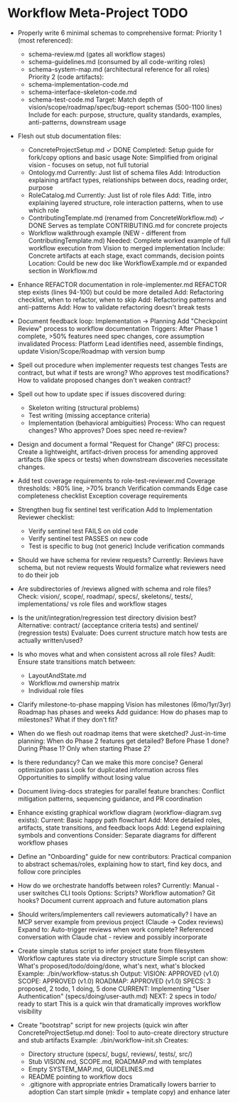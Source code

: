# Workflow Meta-Project TODO

* Properly write 6 minimal schemas to comprehensive format:
  Priority 1 (most referenced):
  - schema-review.md (gates all workflow stages)
  - schema-guidelines.md (consumed by all code-writing roles)
  - schema-system-map.md (architectural reference for all roles)
  Priority 2 (code artifacts):
  - schema-implementation-code.md
  - schema-interface-skeleton-code.md
  - schema-test-code.md
  Target: Match depth of vision/scope/roadmap/spec/bug-report schemas (500-1100 lines)
  Include for each: purpose, structure, quality standards, examples, anti-patterns, downstream usage

* Flesh out stub documentation files:
  - ConcreteProjectSetup.md ✓ DONE
    Completed: Setup guide for fork/copy options and basic usage
    Note: Simplified from original vision - focuses on setup, not full tutorial
  - Ontology.md
    Currently: Just list of schema files
    Add: Introduction explaining artifact types, relationships between docs, reading order, purpose
  - RoleCatalog.md
    Currently: Just list of role files
    Add: Title, intro explaining layered structure, role interaction patterns, when to use which role
  - ContributingTemplate.md (renamed from ConcreteWorkflow.md) ✓ DONE
    Serves as template CONTRIBUTING.md for concrete projects
  - Workflow walkthrough example (NEW - different from ContributingTemplate.md)
    Needed: Complete worked example of full workflow execution from Vision to merged implementation
    Include: Concrete artifacts at each stage, exact commands, decision points
    Location: Could be new doc like WorkflowExample.md or expanded section in Workflow.md

* Enhance REFACTOR documentation in role-implementer.md
  REFACTOR step exists (lines 94-100) but could be more detailed
  Add: Refactoring checklist, when to refactor, when to skip
  Add: Refactoring patterns and anti-patterns
  Add: How to validate refactoring doesn't break tests

* Document feedback loop: Implementation → Planning
  Add "Checkpoint Review" process to workflow documentation
  Triggers: After Phase 1 complete, >50% features need spec changes, core assumption invalidated
  Process: Platform Lead identifies need, assemble findings, update Vision/Scope/Roadmap with version bump

* Spell out procedure when implementer requests test changes
  Tests are contract, but what if tests are wrong?
  Who approves test modifications?
  How to validate proposed changes don't weaken contract?

* Spell out how to update spec if issues discovered during:
  - Skeleton writing (structural problems)
  - Test writing (missing acceptance criteria)
  - Implementation (behavioral ambiguities)
  Process: Who can request changes? Who approves? Does spec need re-review?

* Design and document a formal "Request for Change" (RFC) process:
  Create a lightweight, artifact-driven process for amending approved
  artifacts (like specs or tests) when downstream discoveries necessitate changes.

* Add test coverage requirements to role-test-reviewer.md
  Coverage thresholds: >80% line, >70% branch
  Verification commands
  Edge case completeness checklist
  Exception coverage requirements

* Strengthen bug fix sentinel test verification
  Add to Implementation Reviewer checklist:
  - Verify sentinel test FAILS on old code
  - Verify sentinel test PASSES on new code
  - Test is specific to bug (not generic)
  Include verification commands

* Should we have schema for review requests?
  Currently: Reviews have schema, but not review requests
  Would formalize what reviewers need to do their job

* Are subdirectories of /reviews aligned with schema and role files?
  Check: vision/, scope/, roadmap/, specs/, skeletons/, tests/, implementations/
  vs role files and workflow stages

* Is the unit/integration/regression test directory division best?
  Alternative: contract/ (acceptance criteria tests) and sentinel/ (regression tests)
  Evaluate: Does current structure match how tests are actually written/used?

* Is who moves what and when consistent across all role files?
  Audit: Ensure state transitions match between:
  - LayoutAndState.md
  - Workflow.md ownership matrix
  - Individual role files

* Clarify milestone-to-phase mapping
  Vision has milestones (6mo/1yr/3yr)
  Roadmap has phases and weeks
  Add guidance: How do phases map to milestones? What if they don't fit?

* When do we flesh out roadmap items that were sketched?
  Just-in-time planning: When do Phase 2 features get detailed?
  Before Phase 1 done? During Phase 1? Only when starting Phase 2?

* Is there redundancy? Can we make this more concise?
  General optimization pass
  Look for duplicated information across files
  Opportunities to simplify without losing value

* Document living-docs strategies for parallel feature branches:
  Conflict mitigation patterns, sequencing guidance, and PR coordination

* Enhance existing graphical workflow diagram (workflow-diagram.svg exists):
  Current: Basic happy path flowchart
  Add: More detailed roles, artifacts, state transitions, and feedback loops
  Add: Legend explaining symbols and conventions
  Consider: Separate diagrams for different workflow phases

* Define an "Onboarding" guide for new contributors:
  Practical companion to abstract schemas/roles, explaining how to start,
  find key docs, and follow core principles

* How do we orchestrate handoffs between roles?
  Currently: Manual - user switches CLI tools
  Options: Scripts? Workflow automation? Git hooks?
  Document current approach and future automation plans

* Should writers/implementers call reviewers automatically?
  I have an MCP server example from previous project (Claude → Codex reviews)
  Expand to: Auto-trigger reviews when work complete?
  Referenced conversation with Claude chat - review and possibly incorporate

* Create simple status script to infer project state from filesystem
  Workflow captures state via directory structure
  Simple script can show: What's proposed/todo/doing/done, what's next, what's blocked
  Example: ./bin/workflow-status.sh
  Output:
    VISION: APPROVED (v1.0)
    SCOPE: APPROVED (v1.0)
    ROADMAP: APPROVED (v1.0)
    SPECS: 3 proposed, 2 todo, 1 doing, 5 done
    CURRENT: Implementing "User Authentication" (specs/doing/user-auth.md)
    NEXT: 2 specs in todo/ ready to start
  This is a quick win that dramatically improves workflow visibility

* Create "bootstrap" script for new projects (quick win after ConcreteProjectSetup.md done):
  Tool to auto-create directory structure and stub artifacts
  Example: ./bin/workflow-init.sh <project-name>
  Creates:
    - Directory structure (specs/, bugs/, reviews/, tests/, src/)
    - Stub VISION.md, SCOPE.md, ROADMAP.md with templates
    - Empty SYSTEM_MAP.md, GUIDELINES.md
    - README pointing to workflow docs
    - .gitignore with appropriate entries
  Dramatically lowers barrier to adoption
  Can start simple (mkdir + template copy) and enhance later
